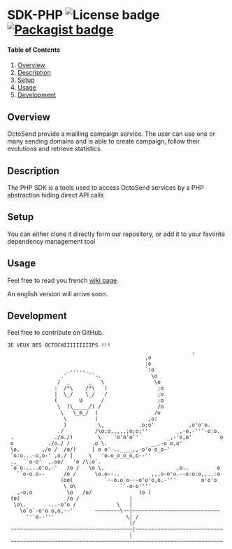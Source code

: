 # SDK-PHP ![License badge][license-img] [![Packagist badge][packagist-img]][packagist-url]

#### Table of Contents

1. [Overview](#overview)
2. [Description](#description)
3. [Setup](#setup)
4. [Usage](#usage)
5. [Development](#development)

## Overview

OctoSend provide a mailling campaign service. The user can use one or many sending domains and is able to create campaign, follow their evolutions and retrieve statistics.

## Description

The PHP SDK is a tools used to access OctoSend services by a PHP abstraction hiding direct API calls

## Setup

You can either clone it directly form our repository, or add it to your favorite dependency management tool

## Usage

Feel free to read you french [wiki page](https://github.com/octosend/php-sdk/wiki).

An english version will arrive soon.

## Development

Feel free to contribute on GitHub.


```
JE VEUX DES OCTOCHIIIIIIIIIPS !!!
                                                           ,
                                            ,o
                                            :o
                   _....._                  `:o
                 .'       ``-.                \o
                /  _      _   \                \o
               :  /*\    /*\   )                ;o
               |  \_/    \_/   /                ;o
               (       U      /                 ;o
                \  (\_____/) /                  /o
                 \   \_m_/  (                  /o
                  \         (                ,o:
                  )          \,           .o;o'           ,o'o'o.
                ./          /\o;o,,,,,;o;o;''         _,-o,-'''-o:o.
 .             ./o./)        \    'o'o'o''         _,-'o,o'         o
 o           ./o./ /       .o \.              __,-o o,o'
 \o.       ,/o /  /o/)     | o o'-..____,,-o'o o_o-'
 `o:o...-o,o-' ,o,/ |     \   'o.o_o_o_o,o--''
 .,  ``o-o'  ,.oo/   'o /\.o`.
 `o`o-....o'o,-'   /o /   \o \.                       ,o..         o
   ``o-o.o--      /o /      \o.o--..          ,,,o-o'o.--o:o:o,,..:o
                 (oo(          `--o.o`o---o'o'o,o,-'''        o'o'o
                  \ o\              ``-o-o''''
   ,-o;o           \o   /o/               )o )
 (o(               /o /                |
  \o\.       ...-o'o /             \   |
    \o`o`-o'o o,o,--'       ~~~~~~~~\~~|~~~~~~~~~~~~~~~~~~~~~~~~~~~~
      '''o--'''                       \| /
                                       |/
 ~~~~~~~~~~~~~~~~~~~~~~~~~~~~~~~~~~~~~~~|~~~~~~~~~~~~~~~~~~~~~~~~~~~~
                                       |
 ~~~~~~~~~~~~~~~~~~~~~~~~~~~~~~~~~~~~~~~~~~~~~~~~~~~~~~~~~~~~~~~~~~~~
```
[license-img]: https://img.shields.io/badge/license-ISC-blue.svg
[packagist-img]: https://img.shields.io/packagist/dt/octosend/php-sdk.svg
[packagist-url]: https://packagist.org/packages/octosend/php-sdk
